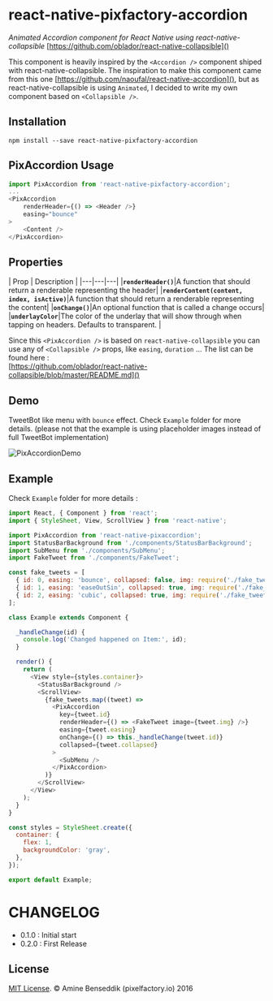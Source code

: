 # react-native-pixfactory-accordion

*Animated Accordion component for React Native using react-native-collapsible* [https://github.com/oblador/react-native-collapsible]()

This component is heavily inspired by the `<Accordion />` component shiped with react-native-collapsible. The inspiration to make this component came from this one [https://github.com/naoufal/react-native-accordion](), but as react-native-collapsible is using `Animated`, I decided to write my own component based on `<Collapsible />`.

## Installation

```
npm install --save react-native-pixfactory-accordion
```

## PixAccordion Usage

```js
import PixAccordion from 'react-native-pixfactory-accordion';
...
<PixAccordion
	renderHeader={() => <Header />}
	easing="bounce"
>
	<Content />
</PixAccordion>
```

## Properties

| Prop | Description |
|---|---|---|
|**`renderHeader()`**|A function that should return a renderable representing the header|
|**`renderContent(content, index, isActive)`**|A function that should return a renderable representing the content|
|**`onChange()`**|An optional function that is called a change occurs|
|**`underlayColor`**|The color of the underlay that will show through when tapping on headers. Defaults to transparent. |

Since this `<PixAccordion />` is based on `react-native-collapsible` you can use any of `<Collapsible />` props, like `easing`, `duration` ... The list can be found here :  
[https://github.com/oblador/react-native-collapsible/blob/master/README.md]()

## Demo

TweetBot like menu with `bounce` effect. Check `Example` folder for more details. (please not that the example is using placeholder images instead of full TweetBot implementation)

![PixAccordionDemo](https://dl.dropboxusercontent.com/u/2257959/PixAccordion.gif "PixAccordion Demo")


## Example

Check `Example` folder for more details :

```js
import React, { Component } from 'react';
import { StyleSheet, View, ScrollView } from 'react-native';

import PixAccordion from 'react-native-pixaccordion';
import StatusBarBackground from './components/StatusBarBackground';
import SubMenu from './components/SubMenu';
import FakeTweet from './components/FakeTweet';

const fake_tweets = [
  { id: 0, easing: 'bounce', collapsed: false, img: require('./fake_tweets/tweetbot0.png') },
  { id: 1, easing: 'easeOutSin', collapsed: true, img: require('./fake_tweets/tweetbot1.png') },
  { id: 2, easing: 'cubic', collapsed: true, img: require('./fake_tweets/tweetbot2.png') },
];

class Example extends Component {

  _handleChange(id) {
    console.log('Changed happened on Item:', id);
  }

  render() {
    return (
      <View style={styles.container}>
        <StatusBarBackground />
        <ScrollView>
          {fake_tweets.map((tweet) =>
            <PixAccordion
              key={tweet.id}
              renderHeader={() => <FakeTweet image={tweet.img} />}
              easing={tweet.easing}
              onChange={() => this._handleChange(tweet.id)}
              collapsed={tweet.collapsed}
            >
              <SubMenu />
            </PixAccordion>
          )}
        </ScrollView>
      </View>
    );
  }
}

const styles = StyleSheet.create({
  container: {
    flex: 1,
    backgroundColor: 'gray',
  },
});

export default Example;

```



# CHANGELOG
- 0.1.0 : Initial start
- 0.2.0 : First Release


## License

[MIT License](http://opensource.org/licenses/mit-license.html). © Amine Benseddik (pixelfactory.io) 2016
